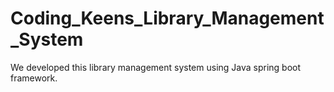 # Coding_Keens_Library_Management_System
We developed this library management system using Java spring boot framework. 
